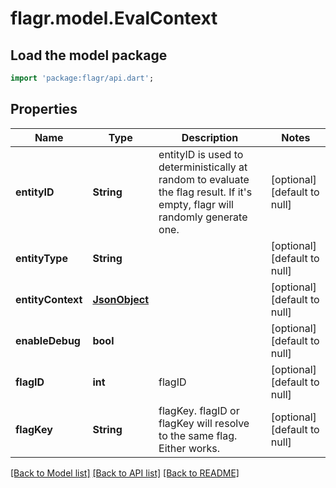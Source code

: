 # flagr.model.EvalContext

## Load the model package
```dart
import 'package:flagr/api.dart';
```

## Properties
Name | Type | Description | Notes
------------ | ------------- | ------------- | -------------
**entityID** | **String** | entityID is used to deterministically at random to evaluate the flag result. If it&#39;s empty, flagr will randomly generate one. | [optional] [default to null]
**entityType** | **String** |  | [optional] [default to null]
**entityContext** | [**JsonObject**](.md) |  | [optional] [default to null]
**enableDebug** | **bool** |  | [optional] [default to null]
**flagID** | **int** | flagID | [optional] [default to null]
**flagKey** | **String** | flagKey. flagID or flagKey will resolve to the same flag. Either works. | [optional] [default to null]

[[Back to Model list]](../README.md#documentation-for-models) [[Back to API list]](../README.md#documentation-for-api-endpoints) [[Back to README]](../README.md)


